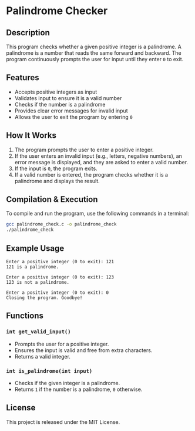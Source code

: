 # Palindrome Checker

## Description
This program checks whether a given positive integer is a palindrome. A palindrome is a number that reads the same forward and backward. The program continuously prompts the user for input until they enter `0` to exit.

## Features
- Accepts positive integers as input
- Validates input to ensure it is a valid number
- Checks if the number is a palindrome
- Provides clear error messages for invalid input
- Allows the user to exit the program by entering `0`

## How It Works
1. The program prompts the user to enter a positive integer.
2. If the user enters an invalid input (e.g., letters, negative numbers), an error message is displayed, and they are asked to enter a valid number.
3. If the input is `0`, the program exits.
4. If a valid number is entered, the program checks whether it is a palindrome and displays the result.

## Compilation & Execution
To compile and run the program, use the following commands in a terminal:

```sh
gcc palindrome_check.c -o palindrome_check
./palindrome_check
```

## Example Usage
```
Enter a positive integer (0 to exit): 121
121 is a palindrome.

Enter a positive integer (0 to exit): 123
123 is not a palindrome.

Enter a positive integer (0 to exit): 0
Closing the program. Goodbye!
```

## Functions
### `int get_valid_input()`
- Prompts the user for a positive integer.
- Ensures the input is valid and free from extra characters.
- Returns a valid integer.

### `int is_palindrome(int input)`
- Checks if the given integer is a palindrome.
- Returns `1` if the number is a palindrome, `0` otherwise.

## License
This project is released under the MIT License.
